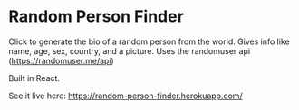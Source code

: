 # Random Person Finder

Click to generate the bio of a random person from the world. Gives info like name, age, sex, country, and a picture. Uses the randomuser api (https://randomuser.me/api)

Built in React. 

See it live here: https://random-person-finder.herokuapp.com/
